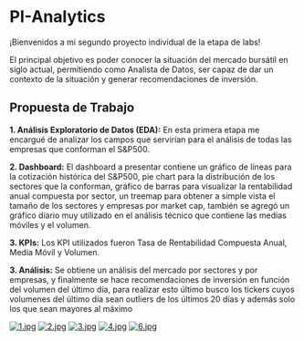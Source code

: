 # PI-Analytics

¡Bienvenidos a mi segundo proyecto individual de la etapa de labs!

El principal objetivo es poder conocer la situación del mercado bursátil en siglo actual, permitiendo como Analista de Datos, ser capaz de dar un contexto de la situación y generar recomendaciones de inversión.

## Propuesta de Trabajo
**1. Análisis Exploratorio de Datos (EDA):**
En esta primera etapa me encargué de analizar los campos que servirían para el análisis de todas las empresas que conforman el S&P500. 


**2. Dashboard:**
El dashboard a presentar contiene un gráfico de líneas para la cotización histórica del S&P500, pie chart para la distribución de los sectores que la conforman, gráfico de barras para visualizar la rentabilidad anual compuesta por sector, un treemap para obtener a simple vista el tamaño de los sectores y empresas por market cap, también se agregó un gráfico diario muy utilizado en el análisis técnico que contiene las medias móviles y el volumen.

**3. KPIs:** 
Los KPI utilizados fueron Tasa de Rentabilidad Compuesta Anual, Media Móvil y Volumen.

**3. Análisis:**
Se obtiene un análisis del mercado por sectores y por empresas, y finalmente se hace recomendaciones de inversión en función del volumen del último día, para realizar esto último busco los tickers cuyos volumenes del último día sean outliers de los últimos 20 días y además solo los que sean mayores al máximo

[![1.jpg](https://i.postimg.cc/xdN33ncx/1.jpg)](https://postimg.cc/VS1tYy9n)
[![2.jpg](https://i.postimg.cc/vZcrGbLY/2.jpg)](https://postimg.cc/rD20J6P3)
[![3.jpg](https://i.postimg.cc/mgJQDJ8Q/3.jpg)](https://postimg.cc/PCbLV3Gx)
[![4.jpg](https://i.postimg.cc/FKS0JpBw/4.jpg)](https://postimg.cc/Z9TWG8ZL)
[![6.jpg](https://i.postimg.cc/wMwNdG1R/6.jpg)](https://postimg.cc/y3SxmnX7)
